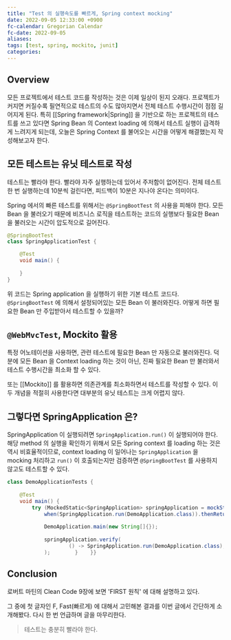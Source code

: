 ```yaml
---
title: "Test 의 실행속도를 빠르게, Spring context mocking"
date: 2022-09-05 12:33:00 +0900
fc-calendar: Gregorian Calendar
fc-date: 2022-09-05
aliases: 
tags: [test, spring, mockito, junit]
categories: 
---
```


## Overview

모든 프로젝트에서 테스트 코드를 작성하는 것은 이제 일상이 된지 오래다. 프로젝트가 커지면 커질수록 필연적으로 테스트의 수도 많아지면서 전체 테스트 수행시간이 점점 길어지게 된다. 특히 [[Spring framework|Spring]] 을 기반으로 하는 프로젝트의 테스트를 쓰고 있다면 Spring Bean 의 Context loading 에 의해서 테스트 실행이 급격하게 느려지게 되는데, 오늘은 Spring Context 를 불어오는 시간을 어떻게 해결했는지 작성해보고자 한다.

## 모든 테스트는 유닛 테스트로 작성

테스트는 빨라야 한다. 빨라야 자주 실행하는데 있어서 주저함이 없어진다. 전체 테스트 한 번 실행하는데 10분씩 걸린다면, 피드백이 10분은 지나야 온다는 의미이다.

Spring 에서의 빠른 테스트를 위해서는 `@SpringBootTest` 의 사용을 피해야 한다. 모든 Bean 을 불러오기 때문에 비즈니스 로직을 테스트하는 코드의 실행보다 필요한 Bean을 불러오는 시간이 압도적으로 길어진다.

```java
@SpringBootTest
class SpringApplicationTest {

	@Test
	void main() {
		
	}
}
```

위 코드는 Spring application 을 실행하기 위한 기본 테스트 코드다. `@SpringBootTest` 에 의해서 설정되어있는 모든 Bean 이 불러와진다. 어떻게 하면 필요한 Bean 만 주입받아서 테스트할 수 있을까?

## `@WebMvcTest`, Mockito 활용

특정 어노테이션을 사용하면, 관련 테스트에 필요한 Bean 만 자동으로 불러와진다. 덕분에 모든 Bean 을 Context loading 하는 것이 아닌, 진짜 필요한 Bean 만 불러와서 테스트 수행시간을 최소화 할 수 있다.

또는 [[Mockito]] 를 활용하면 의존관계를 최소화하면서 테스트를 작성할 수 있다. 이 두 개념을 적절히 사용한다면 대부분의 유닛 테스트는 크게 어렵지 않다.

## 그렇다면 SpringApplication 은?

SpringApplication 이 실행되려면 `SpringApplication.run()` 이 실행되어야 한다. 해당 method 의 실행을 확인하기 위해서 모든 Spring context 를 loading 하는 것은 역시 비효율적이므로, context loading 이 일어나는 `SpringApplication` 을 mocking 처리하고 `run()` 이 호출되는지만 검증하면 `@SpringBootTest` 를 사용하지 않고도 테스트할 수 있다.

```java
class DemoApplicationTests {  
  
    @Test  
    void main() {  
        try (MockedStatic<SpringApplication> springApplication = mockStatic(SpringApplication.class)) {  
            when(SpringApplication.run(DemoApplication.class)).thenReturn(null);  
  
            DemoApplication.main(new String[]{});  
  
            springApplication.verify(  
                    () -> SpringApplication.run(DemoApplication.class), only()  
            );        }    }}
```

## Conclusion

로버트 마틴의 Clean Code 9장에 보면 'FIRST 원칙' 에 대해 설명하고 있다.

그 중에 첫 글자인 F, Fast(빠르게) 에 대해서 고민해본 결과를 이번 글에서 간단하게 소개해봤다. 다시 한 번 언급하며 글을 마무리한다.

> 테스트는 충분히 빨라야 한다.
